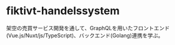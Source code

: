 # fiktivt-handelssystem

架空の売買サービス開発を通して、GraphQLを用いたフロントエンド(Vue.js/Nuxt/js/TypeScript)、バックエンド(Golang)連携を学ぶ。
